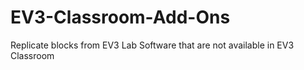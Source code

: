 # EV3-Classroom-Add-Ons
Replicate blocks from EV3 Lab Software that are not available in EV3 Classroom  
